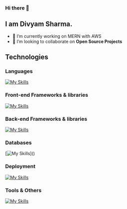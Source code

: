 ### Hi there 👋
## I am Divyam Sharma.


- 🔭 I’m currently working on MERN with AWS
- 👯 I’m looking to collaborate on **Open Source Projects**


## Technologies  
### Languages
[![My Skills](https://skillicons.dev/icons?i=html,css,sass,javascript,ts,java)]()

### Front-end Frameworks & libraries
[![My Skills](https://skillicons.dev/icons?i=react,nextjs,bootstrap,tailwind,materialui,redux)]()

### Back-end Frameworks & libraries
[![My Skills](https://skillicons.dev/icons?i=nodejs,express,firebase,prisma)]()

### Databases
[![My Skills](https://skillicons.dev/icons?i=mongodb,mysql,redis,sqlite,firebase,)]()

### Deployment
[![My Skills](https://skillicons.dev/icons?i=netlify,heroku,planetscale,vercel,codepen)]()

### Tools & Others
[![My Skills](https://skillicons.dev/icons?i=visualstudio,postman,webpack,git,github,vite)]()
